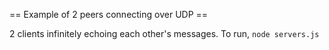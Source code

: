 == Example of 2 peers connecting over UDP ==

2 clients infinitely echoing each other's messages.
To run, `node servers.js`
